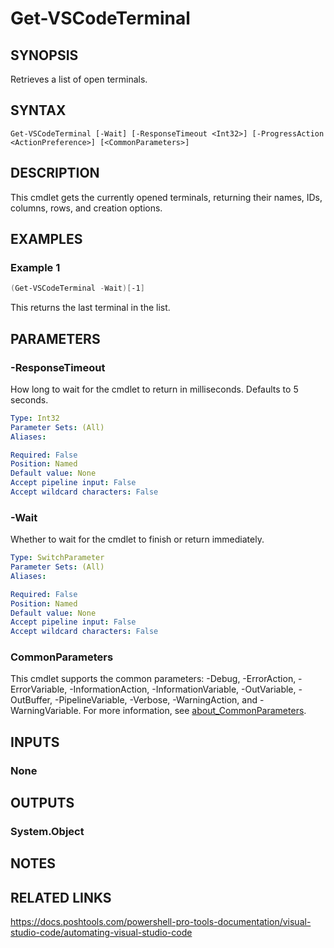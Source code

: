 ﻿---
external help file: PowerShellProTools.VSCode.dll-Help.xml
Module Name: PowerShellProTools.VSCode
online version:
schema: 2.0.0
---

# Get-VSCodeTerminal

## SYNOPSIS
Retrieves a list of open terminals.

## SYNTAX

```
Get-VSCodeTerminal [-Wait] [-ResponseTimeout <Int32>] [-ProgressAction <ActionPreference>] [<CommonParameters>]
```

## DESCRIPTION
This cmdlet gets the currently opened terminals, returning their names, IDs, columns, rows, and creation options.

## EXAMPLES

### Example 1
```powershell
(Get-VSCodeTerminal -Wait)[-1]
```

This returns the last terminal in the list.

## PARAMETERS

### -ResponseTimeout
How long to wait for the cmdlet to return in milliseconds. Defaults to 5 seconds.

```yaml
Type: Int32
Parameter Sets: (All)
Aliases:

Required: False
Position: Named
Default value: None
Accept pipeline input: False
Accept wildcard characters: False
```

### -Wait
Whether to wait for the cmdlet to finish or return immediately.

```yaml
Type: SwitchParameter
Parameter Sets: (All)
Aliases:

Required: False
Position: Named
Default value: None
Accept pipeline input: False
Accept wildcard characters: False
```

### CommonParameters
This cmdlet supports the common parameters: -Debug, -ErrorAction, -ErrorVariable, -InformationAction, -InformationVariable, -OutVariable, -OutBuffer, -PipelineVariable, -Verbose, -WarningAction, and -WarningVariable. For more information, see [about_CommonParameters](http://go.microsoft.com/fwlink/?LinkID=113216).

## INPUTS

### None

## OUTPUTS

### System.Object
## NOTES

## RELATED LINKS
https://docs.poshtools.com/powershell-pro-tools-documentation/visual-studio-code/automating-visual-studio-code